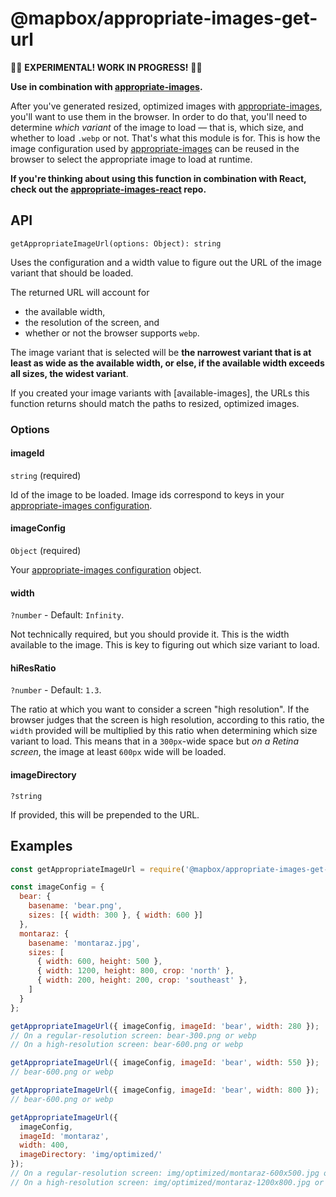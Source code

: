 # @mapbox/appropriate-images-get-url

🚧🚧 **EXPERIMENTAL! WORK IN PROGRESS!** 🚧🚧

**Use in combination with [appropriate-images].**

After you've generated resized, optimized images with [appropriate-images], you'll want to use them in the browser.
In order to do that, you'll need to determine *which variant* of the image to load — that is, which size, and whether to load `.webp` or not.
That's what this module is for.
This is how the image configuration used by [appropriate-images] can be reused in the browser to select the appropriate image to load at runtime.

**If you're thinking about using this function in combination with React, check out the [appropriate-images-react](https://github.com/mapbox/appropriate-images-react) repo.**

## API

`getAppropriateImageUrl(options: Object): string`

Uses the configuration and a width value to figure out the URL of the image variant that should be loaded.

The returned URL will account for

- the available width,
- the resolution of the screen, and
- whether or not the browser supports `webp`.

The image variant that is selected will be **the narrowest variant that is at least as wide as the available width, or else, if the available width exceeds all sizes, the widest variant**.

If you created your image variants with [available-images], the URLs this function returns should match the paths to resized, optimized images.

### Options

#### imageId

`string` (required)

Id of the image to be loaded.
Image ids correspond to keys in your [appropriate-images configuration].

#### imageConfig

`Object` (required)

Your [appropriate-images configuration] object.

#### width

`?number` - Default: `Infinity`.

Not technically required, but you should provide it.
This is the width available to the image.
This is key to figuring out which size variant to load.

#### hiResRatio

`?number` - Default: `1.3`.

The ratio at which you want to consider a screen "high resolution".
If the browser judges that the screen is high resolution, according to this ratio, the `width` provided will be multiplied by this ratio when determining which size variant to load.
This means that in a `300px`-wide space but *on a Retina screen*, the image at least `600px` wide will be loaded.

#### imageDirectory

`?string`

If provided, this will be prepended to the URL.

## Examples

```js
const getAppropriateImageUrl = require('@mapbox/appropriate-images-get-url');

const imageConfig = {
  bear: {
    basename: 'bear.png',
    sizes: [{ width: 300 }, { width: 600 }]
  },
  montaraz: {
    basename: 'montaraz.jpg',
    sizes: [
      { width: 600, height: 500 },
      { width: 1200, height: 800, crop: 'north' },
      { width: 200, height: 200, crop: 'southeast' },
    ]
  }
};

getAppropriateImageUrl({ imageConfig, imageId: 'bear', width: 280 });
// On a regular-resolution screen: bear-300.png or webp
// On a high-resolution screen: bear-600.png or webp

getAppropriateImageUrl({ imageConfig, imageId: 'bear', width: 550 });
// bear-600.png or webp

getAppropriateImageUrl({ imageConfig, imageId: 'bear', width: 800 });
// bear-600.png or webp

getAppropriateImageUrl({
  imageConfig,  
  imageId: 'montaraz',
  width: 400,
  imageDirectory: 'img/optimized/'
});
// On a regular-resolution screen: img/optimized/montaraz-600x500.jpg or webp
// On a high-resolution screen: img/optimized/montaraz-1200x800.jpg or webp
```

[appropriate-images]: https://github.com/mapbox/appropriate-images
[appropriate-images configuration]: https://github.com/mapbox/appropriate-images#image-configuration
